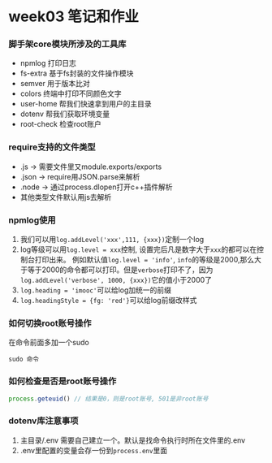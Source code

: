 # week03 笔记和作业
### 脚手架core模块所涉及的工具库
* npmlog 打印日志
* fs-extra 基于fs封装的文件操作模块
* semver 用于版本比对
* colors 终端中打印不同颜色文字
* user-home 帮我们快速拿到用户的主目录
* dotenv 帮我们获取环境变量
* root-check 检查root账户

### require支持的文件类型
* .js -> 需要文件里又module.exports/exports
* .json -> require用JSON.parse来解析
* .node -> 通过process.dlopen打开c++插件解析
* 其他类型文件默认用js去解析

### npmlog使用
1. 我们可以用`log.addLevel('xxx',111, {xxx})`定制一个log
2. log等级可以用`log.level = xxx`控制, 设置完后凡是数字大于`xxx`的都可以在控制台打印出来。
   例如默认值`log.level = 'info'`, `info`的等级是2000,那么大于等于2000的命令都可以打印。但是`verbose`打印不了，因为`log.addLevel('verbose', 1000, {xxx})`它的值小于2000了
3. `log.heading = 'imooc'`可以给log加统一的前缀
4. `log.headingStyle = {fg: 'red'}`可以给log前缀改样式

### 如何切换root账号操作
在命令前面多加一个sudo
```
sudo 命令
```

### 如何检查是否是root账号操作
```js
process.geteuid() // 结果是0，则是root账号, 501是非root账号
```

### dotenv库注意事项
1. 主目录/.env 需要自己建立一个。默认是找命令执行时所在文件里的.env
2. .env里配置的变量会存一份到`process.env`里面